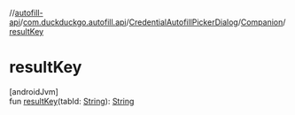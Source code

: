 //[autofill-api](../../../../index.md)/[com.duckduckgo.autofill.api](../../index.md)/[CredentialAutofillPickerDialog](../index.md)/[Companion](index.md)/[resultKey](result-key.md)

# resultKey

[androidJvm]\
fun [resultKey](result-key.md)(tabId: [String](https://kotlinlang.org/api/latest/jvm/stdlib/kotlin/-string/index.html)): [String](https://kotlinlang.org/api/latest/jvm/stdlib/kotlin/-string/index.html)
